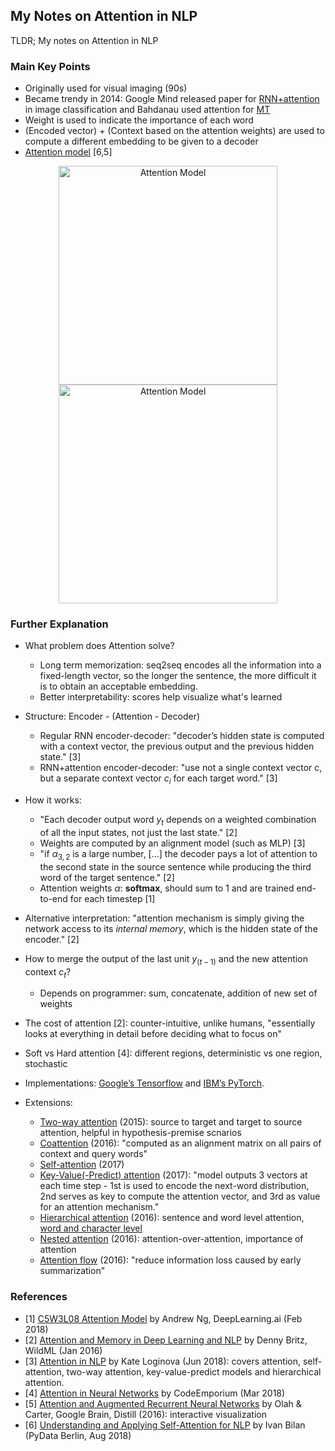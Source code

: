## My Notes on Attention in NLP

TLDR; My notes on Attention in NLP 

### Main Key Points
* Originally used for visual imaging (90s)
* Became trendy in 2014: Google Mind released paper for [RNN+attention](https://papers.nips.cc/paper/5542-recurrent-models-of-visual-attention.pdf) in image classification and Bahdanau used attention for [MT](https://arxiv.org/abs/1409.0473)
* Weight is used to indicate the importance of each word
* (Encoded vector) + (Context based on the attention weights) are used to compute a different embedding to be given to a decoder
* [Attention model](https://arxiv.org/abs/1409.0473) [6,5]
<p align="center">
<img src="https://github.com/gcunhase/PaperNotes/blob/master/notes/imgs/attention_model.png" width="350" alt="Attention Model" hspace="20">
<img src="https://github.com/gcunhase/PaperNotes/blob/master/notes/imgs/attention_model_distill.png" width="350" alt="Attention Model">
</p>

### Further Explanation
* What problem does Attention solve?
    * Long term memorization: seq2seq encodes all the information into a fixed-length vector, so the longer the sentence, the more difficult it is to obtain an acceptable embedding.
    * Better interpretability: scores help visualize what's learned

* Structure: Encoder - (Attention - Decoder)
    * Regular RNN encoder-decoder: "decoder’s hidden state is computed with a context vector, the previous output and the previous hidden state." [3]
    * RNN+attention encoder-decoder: "use not a single context vector c, but a separate context vector $c_i$ for each target word." [3]

* How it works:
    * "Each decoder output word $y_t$ depends on a weighted combination of all the input states, not just the last state." [2]
    * Weights are computed by an alignment model (such as MLP) [3]
    * "if $\alpha_{3,2}$ is a large number, [...] the decoder pays a lot of attention to the second state in the source sentence while producing the third word of the target sentence." [2]
    * Attention weights $\alpha$: **softmax**, should sum to 1 and are trained end-to-end for each timestep [1]

* Alternative interpretation: "attention mechanism is simply giving the network access to its *internal memory*, which is the hidden state of the encoder." [2]

* How to merge the output of the last unit $y_(t-1)$ and the new attention context $c_t$?
    * Depends on programmer: sum, concatenate, addition of new set of weights

* The cost of attention [2]: counter-intuitive, unlike humans, "essentially looks at everything in detail before deciding what to focus on"

* Soft vs Hard attention [4]: different regions, deterministic vs one region, stochastic
* Implementations: [Google’s Tensorflow](https://github.com/google/seq2seq) and [IBM’s PyTorch](https://github.com/IBM/pytorch-seq2seq).

* Extensions:
    * [Two-way attention](https://arxiv.org/abs/1509.06664) (2015): source to target and target to source attention, helpful in hypothesis-premise scnarios
    * [Coattention](https://arxiv.org/abs/1611.01604) (2016): "computed as an alignment matrix on all pairs of context and query words"
    * [Self-attention](https://arxiv.org/abs/1706.03762) (2017)
    * [Key-Value(-Predict) attention](https://arxiv.org/abs/1702.04521) (2017): "model outputs 3 vectors at each time step - 1st is used to encode the next-word distribution, 2nd serves as key to compute the attention vector, and 3rd as value for an attention mechanism."
    * [Hierarchical attention](http://www.aclweb.org/anthology/N16-1174) (2016): sentence and word level attention, [word and character level](https://arxiv.org/abs/1707.00896)
    * [Nested attention](https://arxiv.org/abs/1607.04423) (2016): attention-over-attention, importance of attention
    * [Attention flow](https://arxiv.org/abs/1611.01603) (2016): "reduce information loss caused by early summarization"


### References
* [1] [C5W3L08 Attention Model](https://www.youtube.com/watch?v=quoGRI-1l0A) by Andrew Ng, DeepLearning.ai (Feb 2018)
* [2] [Attention and Memory in Deep Learning and NLP](http://www.wildml.com/2016/01/attention-and-memory-in-deep-learning-and-nlp/) by Denny Britz, WildML (Jan 2016)
* [3] [Attention in NLP](https://medium.com/@joealato/attention-in-nlp-734c6fa9d983) by Kate Loginova (Jun 2018): covers attention, self-attention, two-way attention, key-value-predict models and hierarchical attention.
* [4] [Attention in Neural Networks](https://www.youtube.com/watch?v=W2rWgXJBZhU) by CodeEmporium (Mar 2018)
* [5] [Attention and Augmented Recurrent Neural Networks](https://distill.pub/2016/augmented-rnns/) by Olah & Carter, Google Brain, Distill (2016): interactive visualization
* [6] [Understanding and Applying Self-Attention for NLP](https://www.youtube.com/watch?v=OYygPG4d9H0) by Ivan Bilan (PyData Berlin, Aug 2018)

